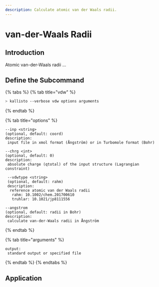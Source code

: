 ```yaml
---
description: Calculate atomic van der Waals radii.
---
```


# van-der-Waals Radii

## Introduction

Atomic van-der-Waals radii ...

## Define the Subcommand

{% tabs %}
{% tab title="vdw" %}
```bash
> kallisto --verbose vdw options arguments 
```
{% endtab %}

{% tab title="options" %}
```markup
--inp <string> 
(optional, default: coord)
description: 
 input file in xmol format (Ångström) or in Turbomole format (Bohr)

--chrg <int>
(optional, default: 0)
description:
 absolute charge (qtotal) of the input structure (Lagrangian constraint)
 
 --vdwtype <string>
 (optional, default: rahm)
 description:
  reference atomic van der Waals radii
   rahm: 10.1002/chem.201700610
   truhlar: 10.1021/jp8111556
   
--angstrom
(optional, default: radii in Bohr)
description:
 calculate van-der-Waals radii in Ångström
```
{% endtab %}

{% tab title="arguments" %}
```text
output: 
 standard output or specified file
```
{% endtab %}
{% endtabs %}

## Application



